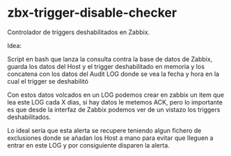 # zbx-trigger-disable-checker
Controlador de triggers deshabilitados en Zabbix.


Idea:

Script en bash que lanza la consulta contra la base de datos de Zabbix, guarda los datos del Host y el trigger deshabilitado en memoria y los concatena con los datos del Audit LOG donde se vea la fecha y hora en la cual el trigger se deshabilitó

Con estos datos volcados en un LOG podemos crear en zabbix un item que lea este LOG cada X dias, si hay datos le metemos ACK, pero lo importante es que desde la interfaz de Zabbix podemos ver de un vistazo los triggers deshabilitados.

Lo ideal sería que esta alerta se recupere teniendo algun fichero de exclusiones donde se añadan los Host a mano para evitar que lleguen a entrar en este LOG y por consiguiente disparen la alerta.
